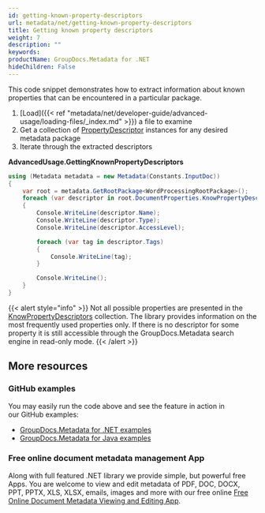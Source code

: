 ```yaml
---
id: getting-known-property-descriptors
url: metadata/net/getting-known-property-descriptors
title: Getting known property descriptors
weight: 7
description: ""
keywords: 
productName: GroupDocs.Metadata for .NET
hideChildren: False
---
```

This code snippet demonstrates how to extract information about known properties that can be encountered in a particular package.

1.  [Load]({{< ref "metadata/net/developer-guide/advanced-usage/loading-files/_index.md" >}}) a file to examine
2.  Get a collection of [PropertyDescriptor](https://apireference.groupdocs.com/net/metadata/groupdocs.metadata.common/propertydescriptor) instances for any desired metadata package
3.  Iterate through the extracted descriptors

**AdvancedUsage.GettingKnownPropertyDescriptors**

```csharp
using (Metadata metadata = new Metadata(Constants.InputDoc))
{
	var root = metadata.GetRootPackage<WordProcessingRootPackage>();
	foreach (var descriptor in root.DocumentProperties.KnowPropertyDescriptors)
	{
		Console.WriteLine(descriptor.Name);
		Console.WriteLine(descriptor.Type);
		Console.WriteLine(descriptor.AccessLevel);

		foreach (var tag in descriptor.Tags)
		{
			Console.WriteLine(tag);
		}

		Console.WriteLine();
	}
}
```

{{< alert style="info" >}}
Not all possible properties are presented in the [KnowPropertyDescriptors](https://apireference.groupdocs.com/net/metadata/groupdocs.metadata.common/metadatapackage/properties/knowpropertydescriptors) collection. The library provides information on the most frequently used properties only. If there is no descriptor for some property it is still accessible through the GroupDocs.Metadata search engine in read-only mode.
{{< /alert >}}

## More resources
### GitHub examples
You may easily run the code above and see the feature in action in our GitHub examples:
*   [GroupDocs.Metadata for .NET examples](https://github.com/groupdocs-metadata/GroupDocs.Metadata-for-.NET)    
*   [GroupDocs.Metadata for Java examples](https://github.com/groupdocs-metadata/GroupDocs.Metadata-for-Java)    

### Free online document metadata management App
Along with full featured .NET library we provide simple, but powerful free Apps.
You are welcome to view and edit metadata of PDF, DOC, DOCX, PPT, PPTX, XLS, XLSX, emails, images and more with our free online [Free Online Document Metadata Viewing and Editing App](https://products.groupdocs.app/metadata).